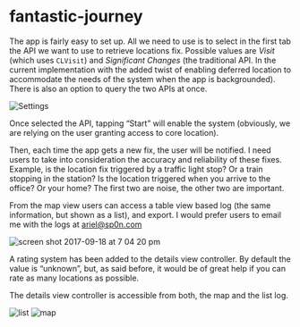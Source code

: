 # fantastic-journey
The app is fairly easy to set up. All we need to use is to select in the first tab the API we want to use to retrieve locations fix. Possible values are *Visit* (which uses `CLVisit`) and *Significant Changes* (the traditional API. In the current implementation with the added twist of enabling deferred location to accommodate the needs of the system when the app is backgrounded). There is also an option to query the two APIs at once. 

![Settings](https://user-images.githubusercontent.com/275949/30592651-02249c84-9d1e-11e7-974c-a8b139147b43.png)

Once selected the API, tapping “Start” will enable the system (obviously, we are relying on the user granting access to core location). 

Then, each time the app gets a new fix, the user will be notified. I need users to take into consideration the accuracy and reliability of these fixes. Example, is the location fix triggered by a traffic light stop? Or a train stopping in the station? Is the location triggered when you arrive to the office? Or your home? The first two are noise, the other two are important. 

From the map view users can access a table view based log (the same information, but shown as a list), and export. I would prefer users to email me with the logs at [ariel@sp0n.com](ariel@sp0n.com)

![screen shot 2017-09-18 at 7 04 20 pm](https://user-images.githubusercontent.com/275949/30592932-25a3cddc-9d1f-11e7-9b92-24253bab9d57.png)

A rating system has been added to the details view controller. By default the value is “unknown”, but, as said before, it would be of great help if you can rate as many locations as possible. 

The details view controller is accessible from both, the map and the list log. 

![list](https://user-images.githubusercontent.com/275949/30608863-0bc6e986-9d50-11e7-9f54-51630df864f7.gif)
![map](https://user-images.githubusercontent.com/275949/30608961-5f112a84-9d50-11e7-9c3d-16c883ed904f.gif) 


